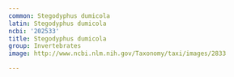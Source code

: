 ```yaml
---
common: Stegodyphus dumicola
latin: Stegodyphus dumicola
ncbi: '202533'
title: Stegodyphus dumicola
group: Invertebrates
image: http://www.ncbi.nlm.nih.gov/Taxonomy/taxi/images/2833

---
```

